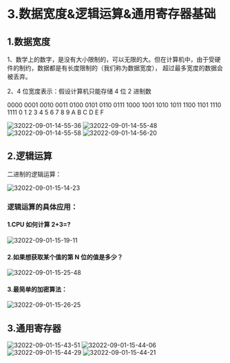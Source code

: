 # 3.数据宽度&逻辑运算&通用寄存器基础

## 1.数据宽度

1、数学上的数字，是没有大小限制的，可以无限的大。但在计算机中，由于受硬件的制约，数据都是有长度限制的（我们称为数据宽度），
超过最多宽度的数据会被丢弃。

2、4 位宽度表示：假设计算机只能存储 4 位 2 进制数

0000 0001 0010 0011 0100 0101 0110 0111 1000 1001 1010 1011 1100 1101 1110 1111
0 1 2 3 4 5 6 7 8 9 A B C D E F

<img src="https://raw.githubusercontent.com/Amyas/picgo-bed/master/amyas.github.io/32022-09-01-14-55-36.png" alt="32022-09-01-14-55-36" width="" height="" />

<img src="https://raw.githubusercontent.com/Amyas/picgo-bed/master/amyas.github.io/32022-09-01-14-55-48.png" alt="32022-09-01-14-55-48" width="" height="" />

<img src="https://raw.githubusercontent.com/Amyas/picgo-bed/master/amyas.github.io/32022-09-01-14-55-58.png" alt="32022-09-01-14-55-58" width="" height="" />

<img src="https://raw.githubusercontent.com/Amyas/picgo-bed/master/amyas.github.io/32022-09-01-14-56-20.png" alt="32022-09-01-14-56-20" width="" height="" />

## 2.逻辑运算

二进制的逻辑运算：

<img src="https://raw.githubusercontent.com/Amyas/picgo-bed/master/amyas.github.io/32022-09-01-15-14-23.png" alt="32022-09-01-15-14-23" width="" height="" />

### 逻辑运算的具体应用：

#### 1.CPU 如何计算 2+3=?

<img src="https://raw.githubusercontent.com/Amyas/picgo-bed/master/amyas.github.io/32022-09-01-15-19-11.png" alt="32022-09-01-15-19-11" width="" height="" />

#### 2.如果想获取某个值的第 N 位的值是多少？

<img src="https://raw.githubusercontent.com/Amyas/picgo-bed/master/amyas.github.io/32022-09-01-15-25-48.png" alt="32022-09-01-15-25-48" width="" height="" />

#### 3.最简单的加密算法：

<img src="https://raw.githubusercontent.com/Amyas/picgo-bed/master/amyas.github.io/32022-09-01-15-26-25.png" alt="32022-09-01-15-26-25" width="" height="" />

## 3.通用寄存器

<img src="https://raw.githubusercontent.com/Amyas/picgo-bed/master/amyas.github.io/32022-09-01-15-43-51.png" alt="32022-09-01-15-43-51" width="" height="" />

<img src="https://raw.githubusercontent.com/Amyas/picgo-bed/master/amyas.github.io/32022-09-01-15-44-06.png" alt="32022-09-01-15-44-06" width="" height="" />

<img src="https://raw.githubusercontent.com/Amyas/picgo-bed/master/amyas.github.io/32022-09-01-15-44-29.png" alt="32022-09-01-15-44-29" width="" height="" />

<img src="https://raw.githubusercontent.com/Amyas/picgo-bed/master/amyas.github.io/32022-09-01-15-44-21.png" alt="32022-09-01-15-44-21" width="" height="" />